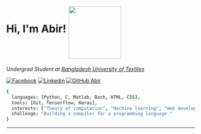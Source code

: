 # Hi, I'm Abir!  <img align="middle" width="140" src="https://media.giphy.com/media/9AbEv0A0n3Tgju4tzE/giphy.gif"/>

<p>
  <em>Undergrad Student at <a href="https://www.butex.edu.bd/">Bangladesh University of Textiles</a></em>
</p>

<!-- SOCIAL MEDIA BADGES -->
[![Facebook][facebook-shield]][facebook-url]
[![Linkedin][linkedin-shield]][linkedin-url]
[![GitHub Abir][Gmail-sheild]][Gmail-url]

```cson
{
  languages: [Python, C, Matlab, Bash, HTML, CSS],
  tools: [Git, Tensorflow, Keras],
  interests: ["Theory of computation", "Machine learning", "Web development"],
  challenge: "Building a compiler for a programming language."
}
```

--------

<!-- LINKS -->
[facebook-shield]: https://img.shields.io/badge/Facebook-1877F2?style=for-the-badge&logo=facebook&logoColor=white
[facebook-url]: https://www.facebook.com/abir38/
[linkedin-shield]: https://img.shields.io/badge/LinkedIn-0077B5?style=for-the-badge&logo=linkedin&logoColor=white
[linkedin-url]: https://www.linkedin.com/in/abir19/
[Gmail-sheild]: https://img.shields.io/badge/Gmail-D14836?style=for-the-badge&logo=gmail&logoColor=white
[Gmail-url]: mailto:abir.spsc@gmail.com


